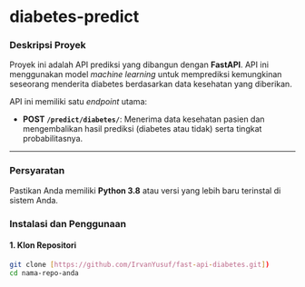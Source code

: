 # diabetes-predict

### Deskripsi Proyek

Proyek ini adalah API prediksi yang dibangun dengan **FastAPI**. API ini menggunakan model _machine learning_ untuk memprediksi kemungkinan seseorang menderita diabetes berdasarkan data kesehatan yang diberikan.

API ini memiliki satu _endpoint_ utama:

- **POST `/predict/diabetes/`**: Menerima data kesehatan pasien dan mengembalikan hasil prediksi (diabetes atau tidak) serta tingkat probabilitasnya.

---

### Persyaratan

Pastikan Anda memiliki **Python 3.8** atau versi yang lebih baru terinstal di sistem Anda.

### Instalasi dan Penggunaan

#### 1. Klon Repositori

```bash
git clone [https://github.com/IrvanYusuf/fast-api-diabetes.git])
cd nama-repo-anda
```

